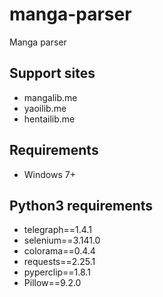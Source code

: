 # manga-parser
Manga parser

## Support sites

- mangalib.me
- yaoilib.me
- hentailib.me

## Requirements

- Windows 7+
## Python3 requirements

- telegraph==1.4.1
- selenium==3.141.0
- colorama==0.4.4
- requests==2.25.1
- pyperclip==1.8.1
- Pillow==9.2.0